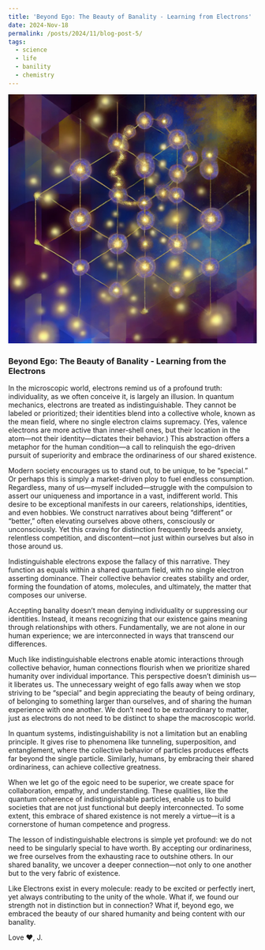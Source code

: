 ```yaml
---
title: 'Beyond Ego: The Beauty of Banality - Learning from Electrons'
date: 2024-Nov-18
permalink: /posts/2024/11/blog-post-5/
tags:
  - science
  - life
  - banility
  - chemistry
---
```

<img src='/images/2024-11-18-blog-post.jpg'><br>

### **Beyond Ego: The Beauty of Banality  - Learning from the Electrons**

In the microscopic world, electrons remind us of a profound truth: individuality, as we often conceive it, is largely an illusion. In quantum mechanics, electrons are treated as indistinguishable. They cannot be labeled or prioritized; their identities blend into a collective whole, known as the mean field, where no single electron claims supremacy. (Yes, valence electrons are more active than inner-shell ones, but their location in the atom—not their identity—dictates their behavior.) This abstraction offers a metaphor for the human condition—a call to relinquish the ego-driven pursuit of superiority and embrace the ordinariness of our shared existence.  

Modern society encourages us to stand out, to be unique, to be “special.” Or perhaps this is simply a market-driven ploy to fuel endless consumption. Regardless, many of us—myself included—struggle with the compulsion to assert our uniqueness and importance in a vast, indifferent world. This desire to be exceptional manifests in our careers, relationships, identities, and even hobbies. We construct narratives about being “different” or “better,” often elevating ourselves above others, consciously or unconsciously. Yet this craving for distinction frequently breeds anxiety, relentless competition, and discontent—not just within ourselves but also in those around us.  

Indistinguishable electrons expose the fallacy of this narrative. They function as equals within a shared quantum field, with no single electron asserting dominance. Their collective behavior creates stability and order, forming the foundation of atoms, molecules, and ultimately, the matter that composes our universe.  

Accepting banality doesn’t mean denying individuality or suppressing our identities. Instead, it means recognizing that our existence gains meaning through relationships with others. Fundamentally, we are not alone in our human experience; we are interconnected in ways that transcend our differences.  

Much like indistinguishable electrons enable atomic interactions through collective behavior, human connections flourish when we prioritize shared humanity over individual importance. This perspective doesn’t diminish us—it liberates us. The unnecessary weight of ego falls away when we stop striving to be “special” and begin appreciating the beauty of being ordinary, of belonging to something larger than ourselves, and of sharing the human experience with one another. We don’t need to be extraordinary to matter, just as electrons do not need to be distinct to shape the macroscopic world.  

In quantum systems, indistinguishability is not a limitation but an enabling principle. It gives rise to phenomena like tunneling, superposition, and entanglement, where the collective behavior of particles produces effects far beyond the single particle. Similarly, humans, by embracing their shared ordinariness, can achieve collective greatness.  

When we let go of the egoic need to be superior, we create space for collaboration, empathy, and understanding. These qualities, like the quantum coherence of indistinguishable particles, enable us to build societies that are not just functional but deeply interconnected. To some extent, this embrace of shared existence is not merely a virtue—it is a cornerstone of human competence and progress.  

The lesson of indistinguishable electrons is simple yet profound: we do not need to be singularly special to have worth. By accepting our ordinariness, we free ourselves from the exhausting race to outshine others. In our shared banality, we uncover a deeper connection—not only to one another but to the very fabric of existence.  

Like Electrons exist in every molecule: ready to be excited or perfectly inert, yet always contributing to the unity of the whole. What if, we found our strength not in distinction but in connection? What if, beyond ego, we embraced the beauty of our shared humanity and being content with our banality.

Love ❤️, 
J.
